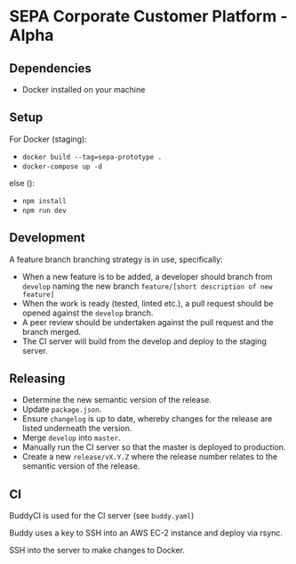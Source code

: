 # SEPA Corporate Customer Platform - Alpha

## Dependencies

- Docker installed on your machine

## Setup
For Docker (staging):
- `docker build --tag=sepa-prototype .`
- `docker-compose up -d`

else ():
- `npm install`
- `npm run dev`

## Development

A feature branch branching strategy is in use, specifically:

- When a new feature is to be added, a developer should branch from `develop` naming the new branch `feature/[short description of new feature]`
- When the work is ready (tested, linted etc.), a pull request should be opened against the `develop` branch.
- A peer review should be undertaken against the pull request and the branch merged.
- The CI server will build from the develop and deploy to the staging server.

## Releasing

- Determine the new semantic version of the release.
- Update `package.json`.
- Ensure `changelog` is up to date, whereby changes for the release are listed underneath the version.
- Merge `develop` into `master`.
- Manually run the CI server so that the master is deployed to production.
- Create a new `release/vX.Y.Z` where the release number relates to the semantic version of the release.

## CI

BuddyCI is used for the CI server (see `buddy.yaml`)

Buddy uses a key to SSH into an AWS EC-2 instance and deploy via rsync.

SSH into the server to make changes to Docker.
